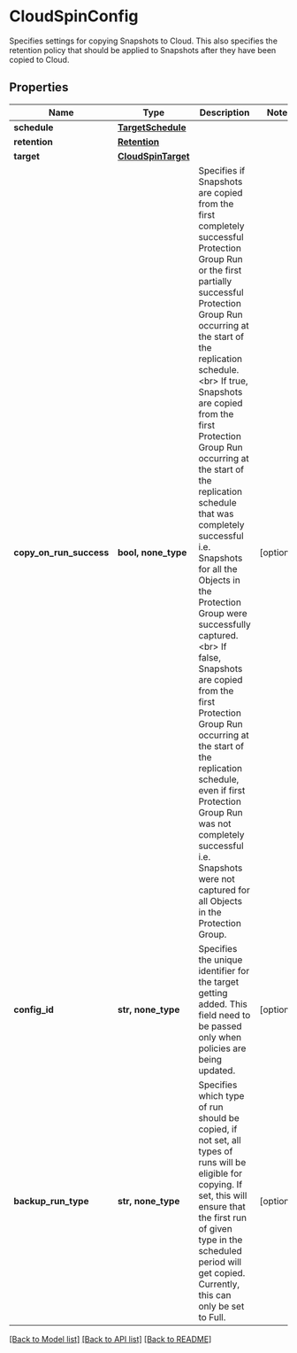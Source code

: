 # CloudSpinConfig

Specifies settings for copying Snapshots to Cloud. This also specifies the retention policy that should be applied to Snapshots after they have been copied to Cloud.

## Properties
Name | Type | Description | Notes
------------ | ------------- | ------------- | -------------
**schedule** | [**TargetSchedule**](TargetSchedule.md) |  | 
**retention** | [**Retention**](Retention.md) |  | 
**target** | [**CloudSpinTarget**](CloudSpinTarget.md) |  | 
**copy_on_run_success** | **bool, none_type** | Specifies if Snapshots are copied from the first completely successful Protection Group Run or the first partially successful Protection Group Run occurring at the start of the replication schedule. &lt;br&gt; If true, Snapshots are copied from the first Protection Group Run occurring at the start of the replication schedule that was completely successful i.e. Snapshots for all the Objects in the Protection Group were successfully captured. &lt;br&gt; If false, Snapshots are copied from the first Protection Group Run occurring at the start of the replication schedule, even if first Protection Group Run was not completely successful i.e. Snapshots were not captured for all Objects in the Protection Group. | [optional] 
**config_id** | **str, none_type** | Specifies the unique identifier for the target getting added. This field need to be passed only when policies are being updated. | [optional] 
**backup_run_type** | **str, none_type** | Specifies which type of run should be copied, if not set, all types of runs will be eligible for copying. If set, this will ensure that the first run of given type in the scheduled period will get copied. Currently, this can only be set to Full. | [optional] 

[[Back to Model list]](../README.md#documentation-for-models) [[Back to API list]](../README.md#documentation-for-api-endpoints) [[Back to README]](../README.md)


